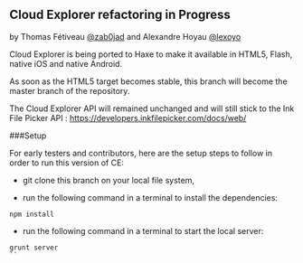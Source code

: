 Cloud Explorer refactoring in Progress
--------------------------------------
by Thomas Fétiveau [@zab0jad](https://twitter.com/zab0jad) and Alexandre Hoyau [@lexoyo](https://twitter.com/lexoyo)

Cloud Explorer is being ported to Haxe to make it available in HTML5, Flash, native iOS and native Android.

As soon as the HTML5 target becomes stable, this branch will become the master branch of the repository.

The Cloud Explorer API will remained unchanged and will still stick to the Ink File Picker API : https://developers.inkfilepicker.com/docs/web/

###Setup

For early testers and contributors, here are the setup steps to follow in order to run this version of CE:

 - git clone this branch on your local file system,

 - run the following command in a terminal to install the dependencies:
```
npm install
```

 - run the following command in a terminal to start the local server:
```
grunt server
``